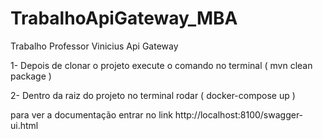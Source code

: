 # TrabalhoApiGateway_MBA
Trabalho Professor Vinicius Api Gateway 

1- Depois de clonar o projeto execute o comando no terminal 
( mvn clean package )

2- Dentro da raiz do projeto no terminal rodar 
( docker-compose up )




para ver a documentação entrar no link http://localhost:8100/swagger-ui.html

